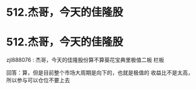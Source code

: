 # 512.杰哥，今天的佳隆股

# 512.杰哥，今天的佳隆股

zjl888076 : 杰哥，今天的佳隆股份算不算葵花宝典里极值二板 栏板

回答：算，但是目前整个市场大周期是向下的，也就是极值的 收益比不是太高，所以参与可以仓位不要上去